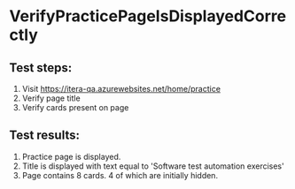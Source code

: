 # VerifyPracticePageIsDisplayedCorrectly

## Test steps:

1. Visit https://itera-qa.azurewebsites.net/home/practice
2. Verify page title
3. Verify cards present on page

## Test results:

1. Practice page is displayed.
2. Title is displayed with text equal to 'Software test automation exercises'
3. Page contains 8 cards. 4 of which are initially hidden.
